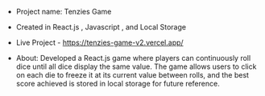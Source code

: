 - Project name: Tenzies Game

- Created in React.js , Javascript , and Local Storage

- Live Project - https://tenzies-game-v2.vercel.app/

- About: Developed a React.js game where players can continuously roll dice until all dice display the same value. The game allows users to click on each die to freeze it at its current value between rolls, and the best score achieved is stored in local storage for future reference.
